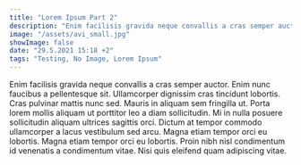 ```yaml
---
title: "Lorem Ipsum Part 2"
description: "Enim facilisis gravida neque convallis a cras semper auctor"
image: "/assets/avi_small.jpg"
showImage: false
date: "29.5.2021 15:18 +2"
tags: "Testing, No Image, Lorem Ipsum"
---
```


Enim facilisis gravida neque convallis a cras semper auctor. Enim nunc faucibus a pellentesque sit. Ullamcorper dignissim cras tincidunt lobortis. Cras pulvinar mattis nunc sed. Mauris in aliquam sem fringilla ut. Porta lorem mollis aliquam ut porttitor leo a diam sollicitudin. Mi in nulla posuere sollicitudin aliquam ultrices sagittis orci. Dictum at tempor commodo ullamcorper a lacus vestibulum sed arcu. Magna etiam tempor orci eu lobortis. Magna etiam tempor orci eu lobortis. Proin nibh nisl condimentum id venenatis a condimentum vitae. Nisi quis eleifend quam adipiscing vitae.
